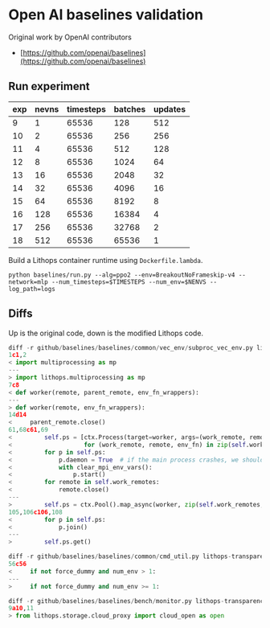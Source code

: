 # Open AI baselines validation

Original work by OpenAI contributors
- [https://github.com/openai/baselines](https://github.com/openai/baselines)

## Run experiment

| exp | nevns | timesteps | batches | updates |
|---|---|-------|-------|----|
|9	|1  |65536  |128	|512
|10	|2	|65536	|256	|256
|11	|4	|65536	|512	|128
|12	|8	|65536	|1024	|64
|13	|16	|65536	|2048	|32
|14	|32	|65536	|4096	|16
|15	|64	|65536	|8192	|8
|16	|128|65536	|16384	|4
|17	|256|65536	|32768	|2
|18	|512|65536	|65536	|1

Build a Lithops container runtime using `Dockerfile.lambda`.

```
python baselines/run.py --alg=ppo2 --env=BreakoutNoFrameskip-v4 --network=mlp --num_timesteps=$TIMESTEPS --num_env=$NENVS --log_path=logs
```

## Diffs
Up is the original code, down is the modified Lithops code.

```python
diff -r github/baselines/baselines/common/vec_env/subproc_vec_env.py lithops-transparency-validation/openai-baselines/baselines/common/vec_env/subproc_vec_env.py
1c1,2
< import multiprocessing as mp
---
> import lithops.multiprocessing as mp
7c8
< def worker(remote, parent_remote, env_fn_wrappers):
---
> def worker(remote, env_fn_wrappers):
14d14
<     parent_remote.close()
61,68c61,69
<         self.ps = [ctx.Process(target=worker, args=(work_remote, remote, CloudpickleWrapper(env_fn)))
<                    for (work_remote, remote, env_fn) in zip(self.work_remotes, self.remotes, env_fns)]
<         for p in self.ps:
<             p.daemon = True  # if the main process crashes, we should not cause things to hang
<             with clear_mpi_env_vars():
<                 p.start()
<         for remote in self.work_remotes:
<             remote.close()
---
>         self.ps = ctx.Pool().map_async(worker, zip(self.work_remotes, (CloudpickleWrapper(env_fn) for env_fn in env_fns)))
105,106c106,108
<         for p in self.ps:
<             p.join()
---
>         self.ps.get()
```

```python
diff -r github/baselines/baselines/common/cmd_util.py lithops-transparency-validation/openai-baselines/baselines/common/cmd_util.py
56c56
<     if not force_dummy and num_env > 1:
---
>     if not force_dummy and num_env >= 1:
```

```python
diff -r github/baselines/baselines/bench/monitor.py lithops-transparency-validation/openai-baselines/baselines/bench/monitor.py
9a10,11
> from lithops.storage.cloud_proxy import cloud_open as open
```